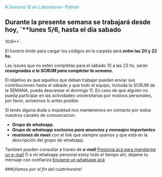 <span style="color: 219ebc;"># *Semana 10 en Laboratorio- Python*</span>


## Durante la presente semana se trabajará desde hoy, `**lunes 5/6, hasta el dia sabado 
10/6**`. 

El *horario límite* para cargar los códigos en la carpeta será **entre las 20 y 22 hs.**

Las issues que no estén completas para el sábado 10 a las 23 hs, serán 
***reasignadas a la SCRUM para completar la semana.***

El objetivo es que aquellos que deban trabajar puedan enviar sus contribuciones hasta el sábado 
y que todo el equipo, incluida la SCRUM de la SEMANA, pueda descansar el domingo 11. 
En caso de que alguien no pueda participar en las actividades universitarias por motivos personales, por favor, 
avísennos lo antes posible.

Si tenés alguna duda o inquietud nos mantenemos en contacto por todos nuestros canales de comunicacion:  
+ **Grupo de whatsapp.** 
+ ***Grupo de whatsapp exclusivo para anuncios y mensajes importantes***
+ **reuniones de meet** con el link que siempre usamos y que está en la descripción del grupo de whatsapp.

Tambien pueden consultar a través de ***e-mail*** [Presioná acá para mandarme un e-mail](https://mailto:nadiapereyra32@gmail.com)
O a mi whatsapp personal estoy todo el tiempo ahi, dejame tu mensaje con confianza [Enviame un whatsapp acá](https://wa.me/5493804615957)

###*¡Vamos por el fin del cuatrimestre!*

